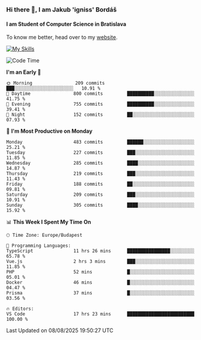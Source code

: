 ### Hi there 👋, I am Jakub 'igniss' Bordáš

#### I am Student of Computer Science in Bratislava
To know me better, head over to my [website](https://bordas.sk).

[![My Skills](https://skillicons.dev/icons?i=js,typescript,html,css,figma,svelte,vue,next,postgresql,nest,express,nodejs)](https://bordas.sk)


<!--START_SECTION:waka-->
![Code Time](http://img.shields.io/badge/Code%20Time-2%2C017%20hrs%2038%20mins-blue)

**I'm an Early 🐤** 

```text
🌞 Morning                209 commits         ███░░░░░░░░░░░░░░░░░░░░░░   10.91 % 
🌆 Daytime                800 commits         ██████████░░░░░░░░░░░░░░░   41.75 % 
🌃 Evening                755 commits         ██████████░░░░░░░░░░░░░░░   39.41 % 
🌙 Night                  152 commits         ██░░░░░░░░░░░░░░░░░░░░░░░   07.93 % 
```
📅 **I'm Most Productive on Monday** 

```text
Monday                   483 commits         ██████░░░░░░░░░░░░░░░░░░░   25.21 % 
Tuesday                  227 commits         ███░░░░░░░░░░░░░░░░░░░░░░   11.85 % 
Wednesday                285 commits         ████░░░░░░░░░░░░░░░░░░░░░   14.87 % 
Thursday                 219 commits         ███░░░░░░░░░░░░░░░░░░░░░░   11.43 % 
Friday                   188 commits         ██░░░░░░░░░░░░░░░░░░░░░░░   09.81 % 
Saturday                 209 commits         ███░░░░░░░░░░░░░░░░░░░░░░   10.91 % 
Sunday                   305 commits         ████░░░░░░░░░░░░░░░░░░░░░   15.92 % 
```


📊 **This Week I Spent My Time On** 

```text
🕑︎ Time Zone: Europe/Budapest

💬 Programming Languages: 
TypeScript               11 hrs 26 mins      ████████████████░░░░░░░░░   65.78 % 
Vue.js                   2 hrs 3 mins        ███░░░░░░░░░░░░░░░░░░░░░░   11.85 % 
PHP                      52 mins             █░░░░░░░░░░░░░░░░░░░░░░░░   05.01 % 
Docker                   46 mins             █░░░░░░░░░░░░░░░░░░░░░░░░   04.47 % 
Prisma                   37 mins             █░░░░░░░░░░░░░░░░░░░░░░░░   03.56 % 

🔥 Editors: 
VS Code                  17 hrs 23 mins      █████████████████████████   100.00 % 
```


 Last Updated on 08/08/2025 19:50:27 UTC
<!--END_SECTION:waka-->

